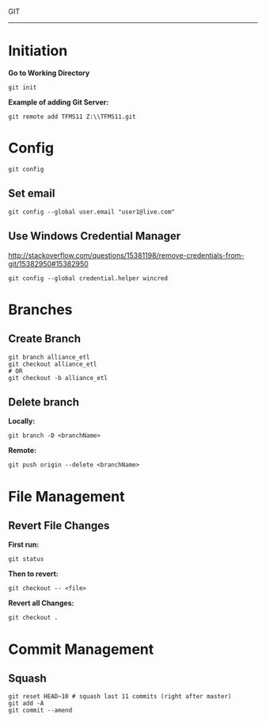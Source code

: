 GIT

---

# Initiation

**Go to Working Directory**
```
git init
```

**Example of adding Git Server:**
```
git remote add TFMS11 Z:\\TFMS11.git
```

# Config

```
git config
```

## Set email
```
git config --global user.email "user1@live.com"
```

## Use Windows Credential Manager
<http://stackoverflow.com/questions/15381198/remove-credentials-from-git/15382950#15382950>
```
git config --global credential.helper wincred
```


# Branches

## Create Branch

```
git branch alliance_etl
git checkout alliance_etl
# OR
git checkout -b alliance_etl
```

## Delete branch

**Locally:**
```
git branch -D <branchName>
```

**Remote:**
```
git push origin --delete <branchName>
```


# File Management
## Revert File Changes
**First run:**
```
git status
```

**Then to revert:**
```
git checkout -- <file>
```

**Revert all Changes:**
```
git checkout .
```

# Commit Management
## Squash
```
git reset HEAD~10 # squash last 11 commits (right after master)
git add -A
git commit --amend
```